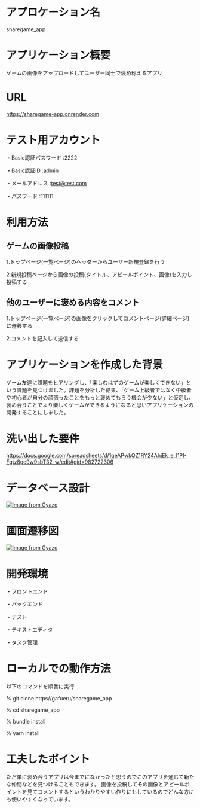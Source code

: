 # アプロケーション名

sharegame_app

# アプリケーション概要

ゲームの画像をアップロードしてユーザー同士で褒め称えるアプリ

# URL

https://sharegame-app.onrender.com

# テスト用アカウント

・Basic認証パスワード :2222

・Basic認証ID :admin

・メールアドレス :test@test.com

・パスワード :111111

# 利用方法

## ゲームの画像投稿

1.トップページ(一覧ページ)のヘッダーからユーザー新規登録を行う

2.新規投稿ページから画像の投稿(タイトル、アピールポイント、画像)を入力し投稿する

## 他のユーザーに褒める内容をコメント

1.トップページ(一覧ページ)の画像をクリックしてコメントページ(詳細ページ)に遷移する

2.コメントを記入して送信する


# アプリケーションを作成した背景

ゲーム友達に課題をヒアリングし、「楽しむはずのゲームが楽しくできない」という課題を見つけました。課題を分析した結果、「ゲーム上級者ではなく中級者や初心者が自分の頑張ったことをもっと褒めてもらう機会が少ない」と仮定し、褒め合うことでより楽しくゲームができるようになると思いアプリケーションの開発することにしました。

# 洗い出した要件

https://docs.google.com/spreadsheets/d/1qeAPwkQZ1RY24AhjEk_e_I1PI-Fgtz8gc9w9sbT32-w/edit#gid=982722306

# データベース設計

[![Image from Gyazo](https://i.gyazo.com/c2bd322f38a6b1f26bdb9a41104494a0.png)](https://gyazo.com/c2bd322f38a6b1f26bdb9a41104494a0)

# 画面遷移図

[![Image from Gyazo](https://i.gyazo.com/8333b3c6db4f989e912d1414f22fbf00.png)](https://gyazo.com/8333b3c6db4f989e912d1414f22fbf00)

# 開発環境

・フロントエンド

・バックエンド

・テスト

・テキストエディタ

・タスク管理

# ローカルでの動作方法

以下のコマンドを順番に実行

% git clone https//gafueru/sharegame_app

% cd sharegame_app

% bundle install

% yarn install

# 工夫したポイント

ただ単に褒め合うアプリは今までになかったと思うのでこのアプリを通じて新たな仲間などを見つけることもできます。
画像を投稿してその画像とアピールポイントを見てコメントするというわかりやすい作りにもしているのでどんな方にも使いやすくなっています。